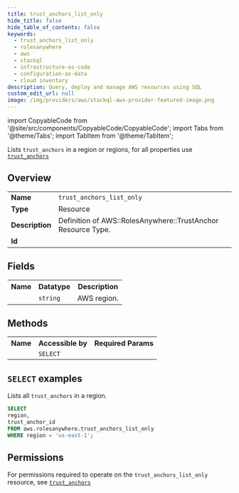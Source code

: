 ```yaml
---
title: trust_anchors_list_only
hide_title: false
hide_table_of_contents: false
keywords:
  - trust_anchors_list_only
  - rolesanywhere
  - aws
  - stackql
  - infrastructure-as-code
  - configuration-as-data
  - cloud inventory
description: Query, deploy and manage AWS resources using SQL
custom_edit_url: null
image: /img/providers/aws/stackql-aws-provider-featured-image.png
---
```


import CopyableCode from '@site/src/components/CopyableCode/CopyableCode';
import Tabs from '@theme/Tabs';
import TabItem from '@theme/TabItem';

Lists <code>trust_anchors</code> in a region or regions, for all properties use <a href="/providers/aws/serviceName/trust_anchors/"><code>trust_anchors</code></a>

## Overview
<table><tbody>
<tr><td><b>Name</b></td><td><code>trust_anchors_list_only</code></td></tr>
<tr><td><b>Type</b></td><td>Resource</td></tr>
<tr><td><b>Description</b></td><td>Definition of AWS::RolesAnywhere::TrustAnchor Resource Type.</td></tr>
<tr><td><b>Id</b></td><td><CopyableCode code="aws.rolesanywhere.trust_anchors_list_only" /></td></tr>
</tbody></table>

## Fields
<table><tbody><tr><th>Name</th><th>Datatype</th><th>Description</th></tr><tr><td><CopyableCode code="region" /></td><td><code>string</code></td><td>AWS region.</td></tr>
</tbody></table>

## Methods

<table><tbody>
  <tr>
    <th>Name</th>
    <th>Accessible by</th>
    <th>Required Params</th>
  </tr>
  <tr>
    <td><CopyableCode code="list_resources" /></td>
    <td><code>SELECT</code></td>
    <td><CopyableCode code="region" /></td>
  </tr>
</tbody></table>

## `SELECT` examples
Lists all <code>trust_anchors</code> in a region.
```sql
SELECT
region,
trust_anchor_id
FROM aws.rolesanywhere.trust_anchors_list_only
WHERE region = 'us-east-1';
```


## Permissions

For permissions required to operate on the <code>trust_anchors_list_only</code> resource, see <a href="/providers/aws/rolesanywhere/trust_anchors/#permissions"><code>trust_anchors</code></a>

